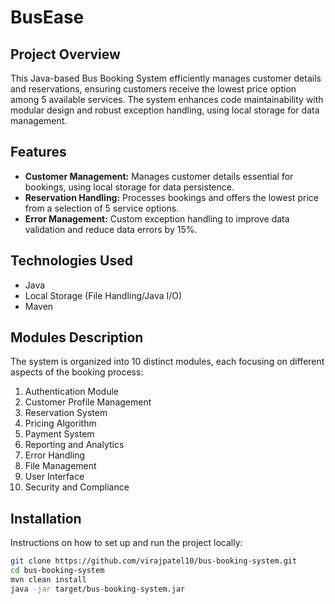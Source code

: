 # BusEase

## Project Overview
This Java-based Bus Booking System efficiently manages customer details and reservations, ensuring customers receive the lowest price option among 5 available services. The system enhances code maintainability with modular design and robust exception handling, using local storage for data management.

## Features
- **Customer Management:** Manages customer details essential for bookings, using local storage for data persistence.
- **Reservation Handling:** Processes bookings and offers the lowest price from a selection of 5 service options.
- **Error Management:** Custom exception handling to improve data validation and reduce data errors by 15%.

## Technologies Used
- Java
- Local Storage (File Handling/Java I/O)
- Maven

## Modules Description
The system is organized into 10 distinct modules, each focusing on different aspects of the booking process:
1. Authentication Module
2. Customer Profile Management
3. Reservation System
4. Pricing Algorithm
5. Payment System
6. Reporting and Analytics
7. Error Handling
8. File Management
9. User Interface
10. Security and Compliance

## Installation
Instructions on how to set up and run the project locally:
```bash
git clone https://github.com/virajpatel10/bus-booking-system.git
cd bus-booking-system
mvn clean install
java -jar target/bus-booking-system.jar
 
